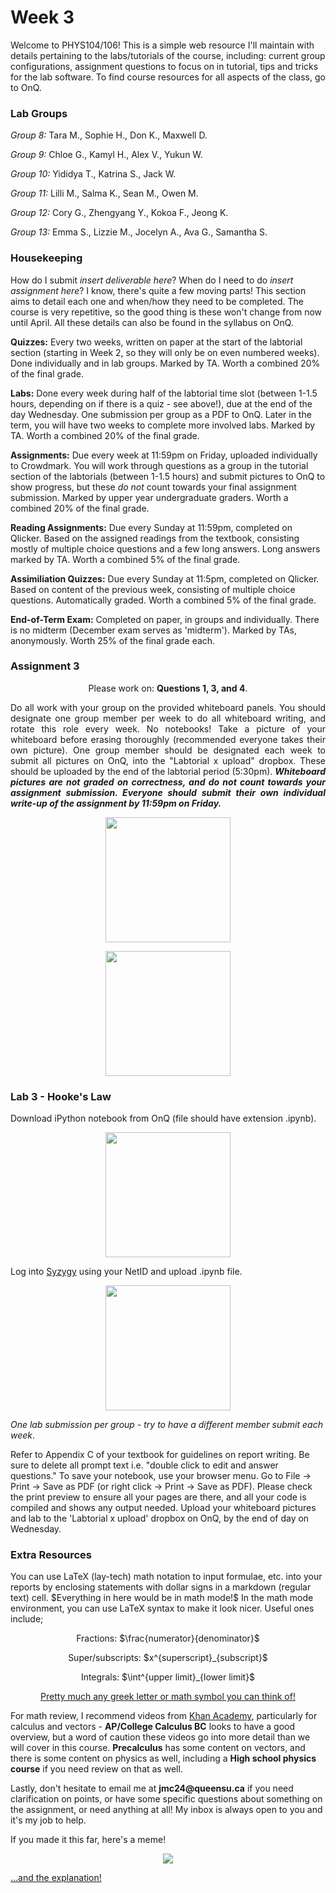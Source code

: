 # Week 3

Welcome to PHYS104/106! This is a simple web resource I'll maintain with details pertaining to the labs/tutorials of the course, including: current group configurations, assignment questions to focus on in tutorial, tips and tricks for the lab software. To find course resources for all aspects of the class, go to OnQ.

### Lab Groups

<p><i>Group 8:</i> Tara M., Sophie H., Don K., Maxwell D.</p>
<p><i>Group 9:</i> Chloe G., Kamyl H., Alex V., Yukun W.</p>
<p><i>Group 10:</i> Yididya T., Katrina S., Jack W.</p>
<p><i>Group 11:</i> Lilli M., Salma K., Sean M., Owen M.</p>
<p><i>Group 12:</i> Cory G., Zhengyang Y., Kokoa F., Jeong K.</p>
<p><i>Group 13:</i> Emma S., Lizzie M., Jocelyn A., Ava G., Samantha S.</p>

### Housekeeping

How do I submit <i>*insert deliverable here*</i>? When do I need to do <i>*insert assignment here*</i>? I know, there's quite a few moving parts! This section aims to detail each one and when/how they need to be completed. The course is very repetitive, so the good thing is these won't change from now until April. All these details can also be found in the syllabus on OnQ.
<p><b>Quizzes:</b> Every two weeks, written on paper at the start of the labtorial section (starting in Week 2, so they will only be on even numbered weeks). Done individually and in lab groups. Marked by TA. Worth a combined 20% of the final grade.</p>
<p><b>Labs:</b> Done every week during half of the labtorial time slot (between 1-1.5 hours, depending on if there is a quiz - see above!), due at the end of the day Wednesday. One submission per group as a PDF to OnQ. Later in the term, you will have two weeks to complete more involved labs. Marked by TA. Worth a combined 20% of the final grade.</p>
<p><b>Assignments:</b> Due every week at 11:59pm on Friday, uploaded individually to Crowdmark. You will work through questions as a group in the tutorial section of the labtorials (between 1-1.5 hours) and submit pictures to OnQ to show progress, but these <i>do not</i> count towards your final assignment submission. Marked by upper year undergraduate graders. Worth a combined 20% of the final grade.</p>
<p><b>Reading Assignments:</b> Due every Sunday at 11:59pm, completed on Qlicker. Based on the assigned readings from the textbook, consisting mostly of multiple choice questions and a few long answers. Long answers marked by TA. Worth a combined 5% of the final grade.</p>
<p><b>Assimiliation Quizzes:</b> Due every Sunday at 11:5pm, completed on Qlicker. Based on content of the previous week, consisting of multiple choice questions. Automatically graded. Worth a combined 5% of the final grade.</p>
<p><b>End-of-Term Exam:</b> Completed on paper, in groups and individually. There is no midterm (December exam serves as 'midterm'). Marked by TAs, anonymously. Worth 25% of the final grade each.</p>

### Assignment 3

<p align="center">Please work on: <b>Questions 1, 3, and 4</b>.</p>
<p align="justify">Do all work with your group on the provided whiteboard panels. You should designate one group member per week to do all whiteboard writing, and rotate this role every week. No notebooks! Take a picture of your whiteboard before erasing thoroughly (recommended everyone takes their own picture). One group member should be designated each week to submit all pictures on OnQ, into the "Labtorial x upload" dropbox. These should be uploaded by the end of the labtorial period (5:30pm). <i><b>Whiteboard pictures are not graded on correctness, and do not count towards your assignment submission. Everyone should submit their own individual write-up of the assignment by 11:59pm on Friday.</b></i></p>
<p align="center"><img src="https://i.imgur.com/3C6sVKE.png" width="200"></p>
<p align="center"><img src="https://i.imgur.com/Mnt3sJE.png" width="200"></p>

### Lab 3 - Hooke's Law

<p>Download iPython notebook from OnQ (file should have extension .ipynb).</p>
<p align="center"><img src="https://i.imgur.com/FxcuuAu.png" width="200"></p>
<p>Log into <a href="https://queensu.syzygy.ca/">Syzygy</a> using your NetID and upload .ipynb file.</p>
<p align="center"><img src="https://i.imgur.com/lxs0DXX.png" width="200"></p>
<p><i>One lab submission per group - try to have a different member submit each week</i>.</p>
<p>Refer to Appendix C of your textbook for guidelines on report writing. Be sure to delete all prompt text i.e. "double click to edit and answer questions." To save your notebook, use your browser menu. Go to File -> Print -> Save as PDF (or right click -> Print -> Save as PDF). Please check the print preview to ensure all your pages are there, and all your code is compiled and shows any output needed. Upload your whiteboard pictures and lab to the 'Labtorial x upload' dropbox on OnQ, by the end of day on Wednesday.</p>

### Extra Resources

<p>You can use LaTeX (lay-tech) math notation to input formulae, etc. into your reports by enclosing statements with dollar signs in a markdown (regular text) cell. $Everything in here would be in math mode!$ In the math mode environment, you can use LaTeX syntax to make it look nicer. Useful ones include;</p>

<p align="center">Fractions: $\frac{numerator}{denominator}$</p>
<p align="center">Super/subscripts: $x^{superscript}_{subscript}$</p>
<p align="center">Integrals: $\int^{upper limit}_{lower limit}$</p>
<p align="center"><a href="https://oeis.org/wiki/List_of_LaTeX_mathematical_symbols">Pretty much any greek letter or math symbol you can think of!</a></p>

<p> For math review, I recommend videos from <a href="https://www.khanacademy.org/">Khan Academy</a>, particularly for calculus and vectors - <b>AP/College Calculus BC</b> looks to have a good overview, but a word of caution these videos go into more detail than we will cover in this course. <b>Precalculus</b> has some content on vectors, and there is some content on physics as well, including a <b>High school physics course</b> if you need review on that as well.</p>

<p>Lastly, don't hesitate to email me at <b>jmc24@queensu.ca</b> if you need clarification on points, or have some specific questions about something on the assignment, or need anything at all! My inbox is always open to you and it's my job to help.</p>

<p>If you made it this far, here's a meme!</p>
<p align="center"><img src="https://preview.redd.it/t8wdm7kcojl91.jpg?width=640&crop=smart&auto=webp&s=5ca40ea570e900e6a6455f47d03d031a9ec86e3a"></p>
<p><a href="https://en.wikipedia.org/wiki/Schr%C3%B6dinger%27s_cat">...and the explanation!</a></p>
